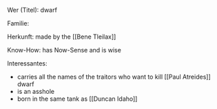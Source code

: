 Wer (Titel): dwarf

Familie:

Herkunft: made by the [[Bene Tleilax]] 

Know-How: has Now-Sense and is wise

Interessantes: 
- carries all the names of the traitors who want to kill [[Paul Atreides]] dwarf 
- is an asshole 
- born in the same tank as [[Duncan Idaho]] 